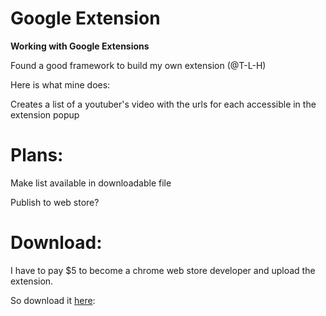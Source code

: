 # Google Extension
<b>Working with Google Extensions</b>

Found a good framework to build my own extension (@T-L-H)

Here is what mine does: 

Creates a list of a youtuber's video with the urls for each accessible in the extension popup


# Plans:

Make list available in downloadable file

Publish to web store?

# Download:

I have to pay $5 to become a chrome web store developer and upload the extension.

So download it 
<a id="raw-url" href="https://raw.githubusercontent.com/kach0w/Youtube-Playlist-Maker/master/downloads/Youtube-Playlist-Maker.zip">here</a>:

<!--<a download="extension.zip" href="/downloads/Youtube-Playlist-Maker.zip" title="extension">here</a>:-->
